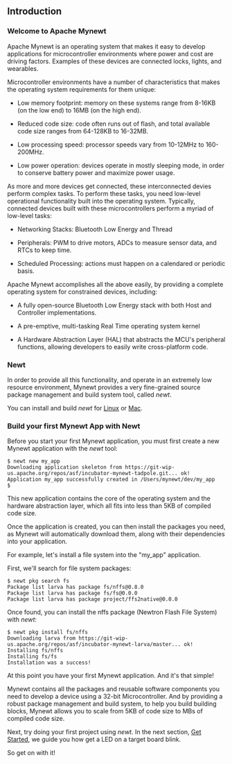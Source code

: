 ## Introduction

### Welcome to Apache Mynewt

Apache Mynewt is an operating system that makes it easy to develop
applications for microcontroller environments where power and cost 
are driving factors. Examples of these devices are connected locks, 
lights, and wearables.

Microcontroller environments have a number of characteristics that 
makes the operating system requirements for them unique: 

* Low memory footprint: memory on these systems range from 
8-16KB (on the low end) to 16MB (on the high end).

* Reduced code size: code often runs out of flash, and total available code size ranges from 64-128KB to 16-32MB.

* Low processing speed: processor speeds vary from 10-12MHz to 160-200MHz.  

* Low power operation: devices operate in mostly sleeping mode, in order to conserve
battery power and maximize power usage.

As more and more devices get connected, these interconnected devies perform complex tasks. To
perform these tasks, you need low-level operational functionality built into the operating system.
Typically, connected devices built with these microcontrollers perform a myriad of low-level tasks: 

* Networking Stacks: Bluetooth Low Energy and Thread

* Peripherals: PWM to drive motors, ADCs to measure sensor data, and RTCs
to keep time.

* Scheduled Processing: actions must happen on a calendared or periodic basis.

Apache Mynewt accomplishes all the above easily, by providing a complete
operating system for constrained devices, including:

* A fully open-source Bluetooth Low Energy stack with both Host and 
Controller implementations. 

* A pre-emptive, multi-tasking Real Time operating system kernel

* A Hardware Abstraction Layer (HAL) that abstracts the MCU's 
peripheral functions, allowing developers to easily write cross-platform
code.

### Newt ###
In order to provide all this functionality, and operate in an 
extremely low resource environment, Mynewt provides a very fine-grained source 
package management and build system tool, called *newt*. 

You can install and build *newt* for [Linux](http://mynewt.apache.org/newt/newt_linux/) or [Mac](http://mynewt.apache.org/newt/newt_mac/). 

### Build your first Mynewt App with Newt ###

Before you start your first Mynewt application, you must first create a new Mynewt
application with the *newt* tool: 

```no-highlight
$ newt new my_app
Downloading application skeleton from https://git-wip-us.apache.org/repos/asf/incubator-mynewt-tadpole.git... ok!
Application my_app successfully created in /Users/mynewt/dev/my_app
$ 
```

This new application contains the core of the operating system and the hardware abstraction layer, which all fits into less than 5KB of compiled code size.

Once the application is created, you can then install the packages you need, as Mynewt will automatically download them, along with their dependencies into your application.

For example, let's install a file system into the "my\_app" application.

First, we'll search for file system packages: 

```no-highlight
$ newt pkg search fs
Package list larva has package fs/nffs@0.8.0
Package list larva has package fs/fs@0.0.0
Package list larva has package project/ffs2native@0.0.0
```

Once found, you can install the nffs package (Newtron Flash File System) with *newt*:

```no-highlight
$ newt pkg install fs/nffs
Downloading larva from https://git-wip-us.apache.org/repos/asf/incubator-mynewt-larva/master... ok!
Installing fs/nffs
Installing fs/fs
Installation was a success!
```

At this point you have your first Mynewt application. And it's that simple!

Mynewt contains all the packages and reusable software components you need to develop a device using a 32-bit 
Microcontroller. And by providing a robust package management and build system, to help you build building blocks, Mynewt allows you to scale from 5KB of code size to MBs of compiled code size.

Next, try doing your first project using *newt.* In the next section, [Get Started](http://mynewt.apache.org/os/get_started/project1/), we guide you how get a LED on a target board blink. 

So get on with it!


